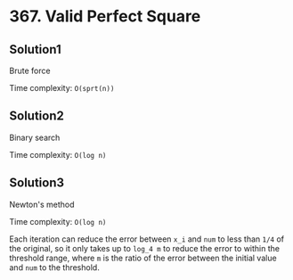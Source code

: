 # 367. Valid Perfect Square

## Solution1

Brute force

Time complexity: `O(sprt(n))`

## Solution2

Binary search

Time complexity: `O(log n)`

## Solution3

Newton's method

Time complexity: `O(log n)`

Each iteration can reduce the error between `x_i` and `num` to less than `1/4` of the original, so it only takes up to `log_4 m` to reduce the error to within the threshold range, where `m` is the ratio of the error between the initial value and `num` to the threshold.
